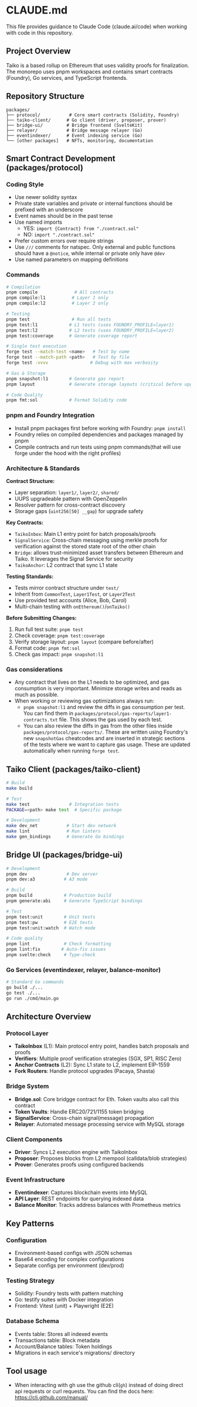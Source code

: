 # CLAUDE.md

This file provides guidance to Claude Code (claude.ai/code) when working with code in this repository.

## Project Overview

Taiko is a based rollup on Ethereum that uses validity proofs for finalization. The monorepo uses pnpm workspaces and contains smart contracts (Foundry), Go services, and TypeScript frontends.

## Repository Structure

```
packages/
├── protocol/           # Core smart contracts (Solidity, Foundry)
├── taiko-client/      # Go client (driver, proposer, prover)
├── bridge-ui/         # Bridge frontend (SvelteKit)
├── relayer/           # Bridge message relayer (Go)
├── eventindexer/      # Event indexing service (Go)
└── [other packages]   # NFTs, monitoring, documentation
```

## Smart Contract Development (packages/protocol)

### Coding Style
- Use newer solidity syntax
- Private state variables and private or internal functions should be prefixed with an underscore
- Event names should be in the past tense
- Use named imports
    - YES: `import {Contract} from "./contract.sol"`
    - NO: `import "./contract.sol"`
- Prefer custom errors over require strings
- Use `///` comments for natspec. Only external and public functions should have a `@notice`, while internal or private only have `@dev`
- Use named parameters on mapping definitions


### Commands
```bash
# Compilation
pnpm compile              # All contracts
pnpm compile:l1          # Layer 1 only
pnpm compile:l2          # Layer 2 only

# Testing
pnpm test                # Run all tests
pnpm test:l1            # L1 tests (uses FOUNDRY_PROFILE=layer1)
pnpm test:l2            # L2 tests (uses FOUNDRY_PROFILE=layer2)
pnpm test:coverage      # Generate coverage report

# Single test execution
forge test --match-test <name>   # Test by name
forge test --match-path <path>   # Test by file
forge test -vvvv                # Debug with max verbosity

# Gas & Storage
pnpm snapshot:l1        # Generate gas report
pnpm layout             # Generate storage layouts (critical before upgrades)

# Code Quality
pnpm fmt:sol            # Format Solidity code
```

### pnpm and Foundry Integration

- Install pnpm packages first before working with Foundry: `pnpm install`
- Foundry relies on compiled dependencies and packages managed by pnpm
- Compile contracts and run tests using pnpm commands(that will use forge under the hood with the right profiles)

### Architecture & Standards

**Contract Structure:**
- Layer separation: `layer1/`, `layer2/`, `shared/`
- UUPS upgradeable pattern with OpenZeppelin
- Resolver pattern for cross-contract discovery
- Storage gaps (`uint256[50] __gap`) for upgrade safety

**Key Contracts:**
- `TaikoInbox`: Main L1 entry point for batch proposals/proofs
- `SignalService`: Cross-chain messaging using merkle proofs for verification against the stored state root of the other chain
- `Bridge`: allows trust-minimized asset transfers between Ethereum and Taiko. It leverages the Signal Service for security
- `TaikoAnchor`: L2 contract that sync L1 state

**Testing Standards:**
- Tests mirror contract structure under `test/`
- Inherit from `CommonTest`, `Layer1Test`, or `Layer2Test`
- Use provided test accounts (Alice, Bob, Carol)
- Multi-chain testing with `onEthereum()`/`onTaiko()`

**Before Submitting Changes:**
1. Run full test suite: `pnpm test`
2. Check coverage: `pnpm test:coverage`
3. Verify storage layout: `pnpm layout` (compare before/after)
4. Format code: `pnpm fmt:sol`
5. Check gas impact: `pnpm snapshot:l1`

### Gas considerations
- Any contract that lives on the L1 needs to be optimized, and gas consumption is very important. Minimize storage writes and reads as much as possible.
- When working or reviewing gas optimizations always run:
   - `pnpm snapshot:l1` and review the diffs in gas consumption per test. You can find them in `packages/protocol/gas-reports/layer1-contracts.txt` file. This shows the gas used by each test.
   - You can also review the diffs in gas from the other files inside `packages/protocol/gas-reports/`. These are written using Foundry's new `snapshotGas` cheatcodes and are inserted in strategic sections of the tests where we want to capture gas usage. These are updated automatically when running `forge test`.

## Taiko Client (packages/taiko-client)
```bash
# Build
make build

# Test
make test               # Integration tests
PACKAGE=<path> make test  # Specific package

# Development
make dev_net           # Start dev network
make lint              # Run linters
make gen_bindings      # Generate Go bindings
```

## Bridge UI (packages/bridge-ui)
```bash
# Development
pnpm dev               # Dev server
pnpm dev:a3           # A3 mode

# Build
pnpm build            # Production build
pnpm generate:abi     # Generate TypeScript bindings

# Test
pnpm test:unit        # Unit tests
pnpm test:pw          # E2E tests
pnpm test:unit:watch  # Watch mode

# Code quality
pnpm lint             # Check formatting
pnpm lint:fix        # Auto-fix issues
pnpm svelte:check     # Type-check
```

### Go Services (eventindexer, relayer, balance-monitor)
```bash
# Standard Go commands
go build ./...
go test ./...
go run ./cmd/main.go
```

## Architecture Overview

### Protocol Layer
- **TaikoInbox** (L1): Main protocol entry point, handles batch proposals and proofs
- **Verifiers**: Multiple proof verification strategies (SGX, SP1, RISC Zero)
- **Anchor Contracts** (L2): Sync L1 state to L2, implement EIP-1559
- **Fork Routers**: Handle protocol upgrades (Pacaya, Shasta)

### Bridge System
- **Bridge.sol**: Core bridgge contract for Eth. Token vaults also call this contract
- **Token Vaults**: Handle ERC20/721/1155 token bridging
- **SignalService**: Cross-chain signal(message) propagation
- **Relayer**: Automated message processing service with MySQL storage

### Client Components
- **Driver**: Syncs L2 execution engine with TaikoInbox
- **Proposer**: Proposes blocks from L2 mempool (calldata/blob strategies)
- **Prover**: Generates proofs using configured backends

### Event Infrastructure
- **Eventindexer**: Captures blockchain events into MySQL
- **API Layer**: REST endpoints for querying indexed data
- **Balance Monitor**: Tracks address balances with Prometheus metrics

## Key Patterns

### Configuration
- Environment-based configs with JSON schemas
- Base64 encoding for complex configurations
- Separate configs per environment (dev/prod)


### Testing Strategy
- Solidity: Foundry tests with pattern matching
- Go: testify suites with Docker integration
- Frontend: Vitest (unit) + Playwright (E2E)

### Database Schema
- Events table: Stores all indexed events
- Transactions table: Block metadata
- Account/Balance tables: Token holdings
- Migrations in each service's migrations/ directory



## Tool usage

- When interacting with gh use the github cli(`gh`) instead of doing direct api requests or curl requests. You can find the docs here: https://cli.github.com/manual/